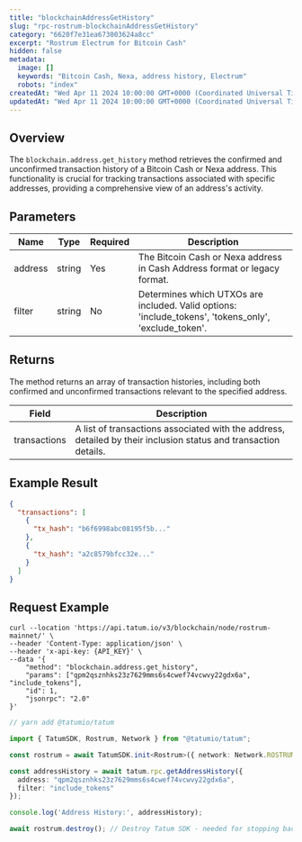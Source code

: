 ```yaml
---
title: "blockchainAddressGetHistory"
slug: "rpc-rostrum-blockchainAddressGetHistory"
category: "6620f7e31ea673003624a8cc"
excerpt: "Rostrum Electrum for Bitcoin Cash"
hidden: false
metadata:
  image: []
  keywords: "Bitcoin Cash, Nexa, address history, Electrum"
  robots: "index"
createdAt: "Wed Apr 11 2024 10:00:00 GMT+0000 (Coordinated Universal Time)"
updatedAt: "Wed Apr 11 2024 10:00:00 GMT+0000 (Coordinated Universal Time)"
---
```


## Overview

The `blockchain.address.get_history` method retrieves the confirmed and unconfirmed transaction history of a Bitcoin Cash or Nexa address. This functionality is crucial for tracking transactions associated with specific addresses, providing a comprehensive view of an address's activity.

## Parameters

| Name     | Type   | Required | Description                                                                |
| -------- | ------ | -------- | -------------------------------------------------------------------------- |
| address  | string | Yes      | The Bitcoin Cash or Nexa address in Cash Address format or legacy format.  |
| filter   | string | No       | Determines which UTXOs are included. Valid options: 'include_tokens', 'tokens_only', 'exclude_token'. |

## Returns

The method returns an array of transaction histories, including both confirmed and unconfirmed transactions relevant to the specified address.

| Field       | Description                                                              |
| ----------- | ------------------------------------------------------------------------ |
| transactions| A list of transactions associated with the address, detailed by their inclusion status and transaction details. |

## Example Result

```json
{
  "transactions": [
    {
      "tx_hash": "b6f6998abc08195f5b..."
    },
    {
      "tx_hash": "a2c8579bfcc32e..."
    }
  ]
}
```

## Request Example

```curl /cURL
curl --location 'https://api.tatum.io/v3/blockchain/node/rostrum-mainnet/' \
--header 'Content-Type: application/json' \
--header 'x-api-key: {API_KEY}' \
--data '{
    "method": "blockchain.address.get_history",
    "params": ["qpm2qsznhks23z7629mms6s4cwef74vcwvy22gdx6a", "include_tokens"],
    "id": 1,
    "jsonrpc": "2.0"
}'
```
```typescript
// yarn add @tatumio/tatum

import { TatumSDK, Rostrum, Network } from "@tatumio/tatum";

const rostrum = await TatumSDK.init<Rostrum>({ network: Network.ROSTRUM_MAINNET });

const addressHistory = await tatum.rpc.getAddressHistory({
  address: "qpm2qsznhks23z7629mms6s4cwef74vcwvy22gdx6a",
  filter: "include_tokens"
});

console.log('Address History:', addressHistory);

await rostrum.destroy(); // Destroy Tatum SDK - needed for stopping background jobs when done
```
